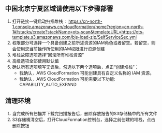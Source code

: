 
## 中国北京宁夏区域请使用以下步骤部署
1. 打开链接一键启动扫描堆栈： https://cn-north-1.console.amazonaws.cn/cloudformation/home?region=cn-north-1#/stacks/create?stackName=ots-scan&templateURL=https://ots-template.s3.amazonaws.com/bjs-load-zip/SelfServiceSec.yml
2. 权限部分可选择一个具备创建之前所述资源的IAM角色或者留空。若留空，则会使用您当前操作所使用的IAM权限进行资源创建
3. 堆栈故障选项选择“回滚所有堆栈资源”
4. 高级选项全部使用默认值
5. 确认所有选项填写无误后，勾选以下两个选项后，点击“创建堆栈”：
   - 我确认，AWS CloudFormation 可能创建具有自定义名称的 IAM 资源。
   - 我确认，AWS CloudFormation 可能需要以下功能: CAPABILITY_AUTO_EXPAND

## 清理环境
1. 当完成所有扫描并下载完扫描报告后，删除存放报告的S3存储桶中的所有文件
2. S3存储桶清空后，打开CloudFormation控制台，选择之前创建的堆栈，点击删除按钮